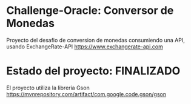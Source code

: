 # Challenge-Oracle: Conversor de Monedas


Proyecto del desafio de conversion de monedas consumiendo una API, usando ExchangeRate-API
https://www.exchangerate-api.com


<h1>Estado del proyecto: FINALIZADO</h1>



El proyecto utiliza la libreria Gson https://mvnrepository.com/artifact/com.google.code.gson/gson
